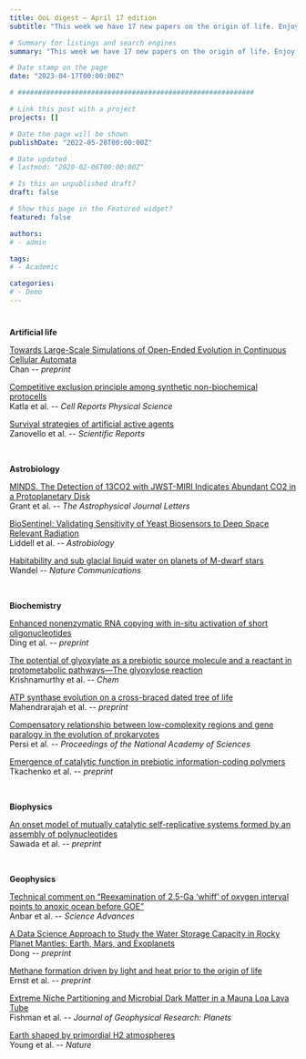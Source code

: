 ```yaml
---
title: OoL digest — April 17 edition
subtitle: "This week we have 17 new papers on the origin of life. Enjoy!"

# Summary for listings and search engines
summary: "This week we have 17 new papers on the origin of life. Enjoy!"

# Date stamp on the page
date: "2023-04-17T00:00:00Z"

# ##########################################################

# Link this post with a project
projects: []

# Date the page will be shown
publishDate: "2022-05-28T00:00:00Z"

# Date updated
# lastmod: "2020-02-06T00:00:00Z"

# Is this an unpublished draft?
draft: false

# Show this page in the Featured widget?
featured: false

authors:
# - admin

tags:
# - Academic

categories:
# - Demo
---
```


# <style>
# .article-container{
#     max-width: 1600px !important;
# }
# </style>

# ##########################################################

**Artificial life**

[Towards Large-Scale Simulations of Open-Ended Evolution in Continuous Cellular Automata](https://doi.org/10.48550/arXiv.2304.05639) <br> Chan -- *preprint*

[Competitive exclusion principle among synthetic non-biochemical protocells](https://doi.org/10.1016/j.xcrp.2023.101359) <br> Katla et al. -- *Cell Reports Physical Science*

[Survival strategies of artificial active agents](https://doi.org/10.1038/s41598-023-32267-3) <br> Zanovello et al. -- *Scientific Reports*

<br>

**Astrobiology**

[MINDS. The Detection of 13CO2 with JWST-MIRI Indicates Abundant CO2 in a Protoplanetary Disk](https://doi.org/10.3847/2041-8213/acc44b) <br> Grant et al. -- *The Astrophysical Journal Letters*

[BioSentinel: Validating Sensitivity of Yeast Biosensors to Deep Space Relevant Radiation](https://doi.org/10.1089/ast.2022.0124) <br> Liddell et al. -- *Astrobiology*

[Habitability and sub glacial liquid water on planets of M-dwarf stars](https://doi.org/10.1038/s41467-023-37487-9) <br> Wandel -- *Nature Communications*

<br>

**Biochemistry**

[Enhanced nonenzymatic RNA copying with in-situ activation of short oligonucleotides](https://doi.org/10.1101/2023.04.12.536642) <br> Ding et al. -- *preprint*

[The potential of glyoxylate as a prebiotic source molecule and a reactant in protometabolic pathways—The glyoxylose reaction](https://doi.org/10.1016/j.chempr.2023.03.007) <br> Krishnamurthy et al. -- *Chem*

[ATP synthase evolution on a cross-braced dated tree of life](https://doi.org/10.1101/2023.04.11.536006) <br> Mahendrarajah et al. -- *preprint*

[Compensatory relationship between low-complexity regions and gene paralogy in the evolution of prokaryotes](https://doi.org/10.1073/pnas.2300154120) <br> Persi et al. -- *Proceedings of the National Academy of Sciences*

[Emergence of catalytic function in prebiotic information-coding polymers](https://www.biorxiv.org/content/10.1101/2023.04.11.536473v1) <br> Tkachenko et al. -- *preprint*

<br>

**Biophysics**

[An onset model of mutually catalytic self-replicative systems formed by an assembly of polynucleotides](https://doi.org/10.48550/arXiv.2304.04989) <br> Sawada et al. -- *preprint*

<br>

**Geophysics**

[Technical comment on “Reexamination of 2.5-Ga ‘whiff’ of oxygen interval points to anoxic ocean before GOE”](https://doi.org/10.1126/sciadv.abq3736) <br> Anbar et al. -- *Science Advances*

[A Data Science Approach to Study the Water Storage Capacity in Rocky Planet Mantles: Earth, Mars, and Exoplanets](https://doi.org/10.48550/arXiv.2304.03700) <br> Dong -- *preprint*

[Methane formation driven by light and heat prior to the origin of life](https://doi.org/10.1101/2023.04.11.535677) <br> Ernst et al. -- *preprint*

[Extreme Niche Partitioning and Microbial Dark Matter in a Mauna Loa Lava Tube](https://doi.org/10.1029/2022JE007283) <br> Fishman et al. -- *Journal of Geophysical Research: Planets*

[Earth shaped by primordial H2 atmospheres](https://doi.org/10.1038/s41586-023-05823-0) <br> Young et al. -- *Nature*

